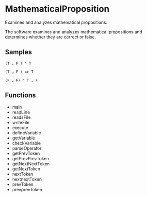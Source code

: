 # MathematicalProposition
Examines and analyzes mathematical propositions.

The software examines and analyzes mathematical propositions and determines whether they are correct or false.

## Samples

```
(T ⌄ F ) ⌃ T
```

```
(T ⌄ F ) => T
```

```
(F ⌄ F) ⌃ T ⌄ F
```

## Functions

- main
- readLine
- readsFile
- writeFile
- execute
- defineVariable
- getVariable
- checkVariable
- parseOperator
- getPrevToken
- getPrevPrevToken
- getNextNextToken
- getNextToken
- nextToken
- nextnextToken
- prevToken
- prevprevToken

